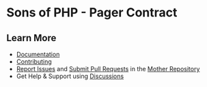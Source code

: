 Sons of PHP - Pager Contract
============================

## Learn More

* [Documentation][docs]
* [Contributing][contributing]
* [Report Issues][issues] and [Submit Pull Requests][pull-requests] in the [Mother Repository][mother-repo]
* Get Help & Support using [Discussions][discussions]

[discussions]: https://github.com/orgs/SonsOfPHP/discussions
[mother-repo]: https://github.com/SonsOfPHP/sonsofphp
[contributing]: https://docs.sonsofphp.com/contributing/
[docs]: https://docs.sonsofphp.com/contracts/pager/
[issues]: https://github.com/SonsOfPHP/sonsofphp/issues?q=is%3Aopen+is%3Aissue+label%3APager
[pull-requests]: https://github.com/SonsOfPHP/sonsofphp/pulls?q=is%3Aopen+is%3Apr+label%3APager
